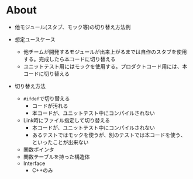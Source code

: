 # About
- 他モジュール(スタブ、モック等)の切り替え方法例
- 想定ユースケース
	- 他チームが開発するモジュールが出来上がるまでは自作のスタブを使用する。完成したら本コードに切り替える
	- ユニットテスト用にはモックを使用する。プロダクトコード用には、本コードに切り替える

- 切り替え方法
	- `#ifdef`で切り替える
		- コードが汚れる
		- 本コードが、ユニットテスト中にコンパイルされない
	- Link時にファイル指定して切り替える
		- 本コードが、ユニットテスト中にコンパイルされない
		- あるテストではモックを使うが、別のテストでは本コードを使う、といったことが出来ない
	- 関数ポインタ
	- 関数テーブルを持った構造体
	- Interface
		- C++のみ
